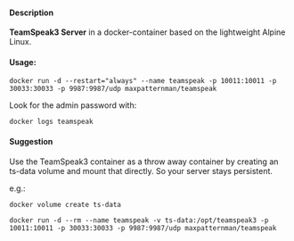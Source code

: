 #### Description

**TeamSpeak3 Server** in a docker-container based on the lightweight Alpine Linux.

#### Usage:

`docker run -d --restart="always" --name teamspeak -p 10011:10011 -p 30033:30033 -p 9987:9987/udp maxpatternman/teamspeak`

Look for the admin password with:

`docker logs teamspeak`

#### Suggestion

Use the TeamSpeak3 container as a throw away container by creating an ts-data volume and mount that directly.
So your server stays persistent.

e.g.:

`docker volume create ts-data`

`docker run -d --rm --name teamspeak -v ts-data:/opt/teamspeak3 -p 10011:10011 -p 30033:30033 -p 9987:9987/udp maxpatternman/teamspeak`
